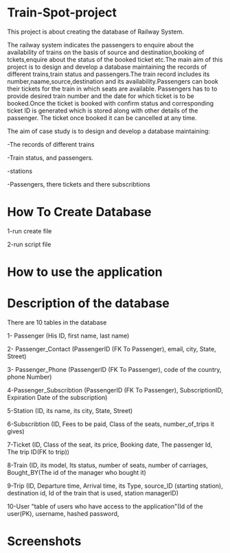 # Train-Spot-project

This project is about creating the database of Railway System.

The railway system indicates the passengers to enquire about the availability of trains on the basis of source and destination,booking of tckets,enquire about the status of the booked ticket etc.The main aim of this project is to design and develop a database maintaining the records of different trains,train status and passengers.The train record includes its number,naame,source,destination and its availability.Passengers can book their tickets for the train in which seats are available. Passengers has to to provide desired train number and the date for which ticket is to be booked.Once the ticket is booked with confirm status and corresponding  ticket ID is generated which is stored along with other details of the passenger. The ticket once booked it can be cancelled at any time.




The aim of case study is to design and develop a database maintaining:

-The records of different trains

-Train status, and passengers.

-stations

-Passengers, there tickets and there subscribtions

# How To Create Database
1-run create file

2-run script file

# How to use the application



# Description of the database
There are 10 tables in the database

1- Passenger (His ID, first name, last name)

2- Passenger_Contact (PassengerID (FK To Passenger), email, city, State, Street)

3- Passenger_Phone (PassengerID (FK To Passenger), code of the country, phone Number)

4-Passenger_Subscribtion (PassengerID (FK To Passenger), SubscriptionID, Expiration Date of the subscription)

5-Station (ID, its name, its city, State, Street)

6-Subscribtion (ID, Fees to be paid, Class of the seats, number_of_trips it gives)

7-Ticket (ID, Class of the seat, its price, Booking date, The passenger Id, The trip ID(FK to trip))

8-Train (ID, its model, Its status, number of seats, number of carriages, Bought_BY(The id of the manager who bought it)

9-Trip (ID, Departure time, Arrival time, its Type, source_ID (starting station), destination id, Id of the train that is used, station managerID)

10-User "table of users who have access to the application"(Id of the user(PK), username, hashed password, 


# Screenshots